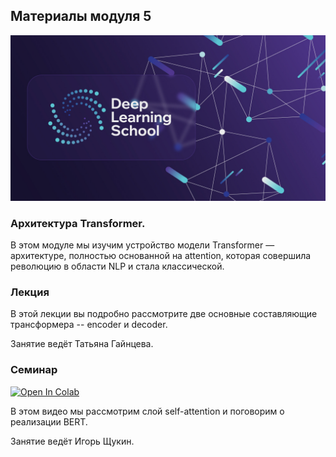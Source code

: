 ## Материалы модуля 5

<div align="center">
  <img src="../images/dls.png">
</div>

### Архитектура Transformer.

В этом модуле мы изучим устройство модели Transformer — архитектуре, полностью основанной на attention, которая совершила революцию в области NLP и стала классической.


### Лекция

В этой лекции вы подробно рассмотрите две основные составляющие трансформера -- encoder и decoder.

Занятие ведёт Татьяна Гайнцева.


### Семинар
[![Open In Colab](https://colab.research.google.com/assets/colab-badge.svg)](https://colab.research.google.com/github/DeepLearningSchool/part_2_nlp/blob/main/week_05_transformer/Practice/Seminar_Attention_and_Transformers.ipynb)


В этом видео мы рассмотрим слой self-attention и поговорим о реализации BERT.

Занятие ведёт Игорь Щукин.




